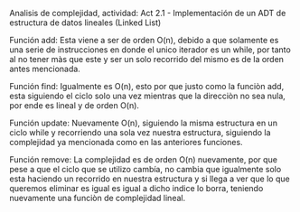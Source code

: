 Analisis de complejidad, actividad: 
Act 2.1 - Implementación de un ADT de estructura de datos lineales (Linked List)

Función add: Esta viene a ser de orden O(n), debido a que solamente es una serie de instrucciones en donde el unico iterador es un while, por tanto al no tener màs que este y ser un solo recorrido del mismo es de la orden antes mencionada.

Función find: Igualmente es O(n), esto por que justo como la funciòn add, esta siguiendo el ciclo solo una vez mientras que la direcciòn no sea nula, por ende es lineal y de orden O(n).

Función update: Nuevamente O(n), siguiendo la misma estructura en un ciclo while y recorriendo una sola vez nuestra estructura, siguiendo la complejidad ya mencionada como en las anteriores funciones.

Función remove: La complejidad es de orden O(n) nuevamente, por que pese a que el ciclo que se utilizo cambía, no cambia que igualmente solo esta haciendo un recorrido en nuestra estructura y si llega a ver que lo que queremos eliminar es igual es igual a dicho indice lo borra, teniendo nuevamente una funciòn de complejidad lineal.
